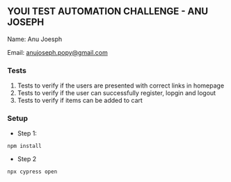 ## YOUI TEST AUTOMATION CHALLENGE - ANU JOSEPH

Name: Anu Joesph 

Email: anujoseph.popy@gmail.com

### Tests

1. Tests to verify if the users are presented with correct links in homepage
2. Tests to verify if the user can successfully register, lopgin and logout
3. Tests to verify if items can be added to cart

### Setup

- Step 1:  
~~~ 
npm install 
~~~

- Step 2
~~~
npx cypress open
~~~

